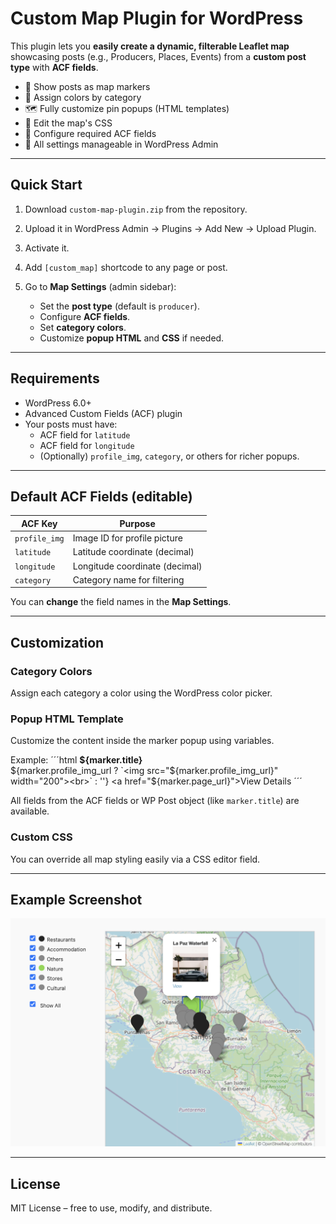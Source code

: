 # Custom Map Plugin for WordPress

This plugin lets you **easily create a dynamic, filterable Leaflet map** showcasing posts (e.g., Producers, Places, Events) from a **custom post type** with **ACF fields**.

- 📍 Show posts as map markers
- 🎨 Assign colors by category
- 🗺️ Fully customize pin popups (HTML templates)
- 🎨 Edit the map's CSS
- 🧩 Configure required ACF fields
- 📝 All settings manageable in WordPress Admin

---

## Quick Start

1. Download `custom-map-plugin.zip` from the repository.
2. Upload it in WordPress Admin → Plugins → Add New → Upload Plugin.
3. Activate it.
4. Add `[custom_map]` shortcode to any page or post.

5. Go to **Map Settings** (admin sidebar):
   - Set the **post type** (default is `producer`).
   - Configure **ACF fields**.
   - Set **category colors**.
   - Customize **popup HTML** and **CSS** if needed.

---

## Requirements

- WordPress 6.0+
- Advanced Custom Fields (ACF) plugin
- Your posts must have:
  - ACF field for `latitude`
  - ACF field for `longitude`
  - (Optionally) `profile_img`, `category`, or others for richer popups.

---

## Default ACF Fields (editable)

| ACF Key       | Purpose                        |
| ------------- | ------------------------------ |
| `profile_img` | Image ID for profile picture   |
| `latitude`    | Latitude coordinate (decimal)  |
| `longitude`   | Longitude coordinate (decimal) |
| `category`    | Category name for filtering    |

You can **change** the field names in the **Map Settings**.

---

## Customization

### Category Colors

Assign each category a color using the WordPress color picker.

### Popup HTML Template

Customize the content inside the marker popup using variables.

Example:
´´´html
<b>${marker.title}</b><br>
${marker.profile_img_url ? `<img src="${marker.profile_img_url}" width="200"><br>` : ''}
<a href="${marker.page_url}">View Details</a>
´´´

All fields from the ACF fields or WP Post object (like `marker.title`) are available.

### Custom CSS

You can override all map styling easily via a CSS editor field.

---

## Example Screenshot

![Example Map](imgs/example.png)

---

## License

MIT License – free to use, modify, and distribute.
